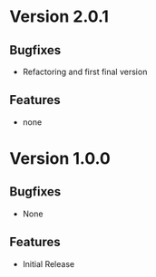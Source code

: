 # Version 2.0.1

## Bugfixes

* Refactoring and first final version

## Features

* none

# Version 1.0.0

## Bugfixes

* None

## Features

* Initial Release
